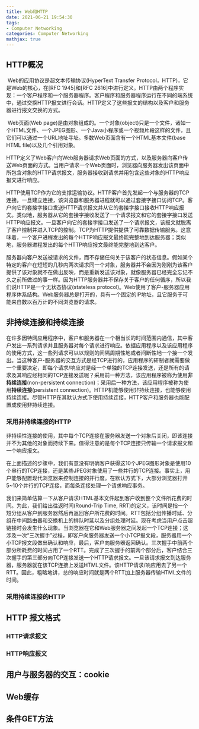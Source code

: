 ```yaml
---
title: Web和HTTP
date: 2021-06-21 19:54:30
tags:
- Computer Networking
categories: Computer Networking
mathjax: true
---
```


## HTTP概况

​		Web的应用协议是超文本传输协议(HyperText Transfer Protocol，HTTP)，它是Web的核心，在[RFC 1945]和[RFC 2616]中进行定义。HTTP由两个程序实现：一个客户程序和一个服务器程序。客户程序和服务器程序运行在不同的端系统中，通过交换HTTP报文进行会话。HTTP定义了这些报文的结构以及客户和服务器进行报文交换的方式。

 <!-- more --> 

​		Web页面(Web page)是由对象组成的。一个对象(object)只是一个文件，诸如一个HTML文件、一个JPEG图形、一个Java小程序或一个视频片段这样的文件，且它们可以通过一个URL地址寻址。多数Web页面含有一个HTML基本文件(base HTML file)以及几个引用对象。

​		HTTP定义了Web客户向Web服务器请求Web页面的方式，以及服务器向客户传送Web页面的方式。当用户请求一个Web页面时，浏览器向服务器发出该页面中所包含对象的HTTP请求报文，服务器接收到请求并用包含这些对象的HTTP响应报文进行响应。

​		HTTP使用TCP作为它的支撑运输协议。HTTP客户首先发起一个与服务器的TCP连接。一旦建立连接，该浏览器和服务器进程就可以通过套接字接口访问TCP。客户向它的套接字接口发送HTTP请求报文并从它的套接字接口接收HTTP响应报文。类似地，服务器从它的套接字接收发送了一个请求报文和它的套接字接口发送HTTP响应报文。一旦客户向它的套接字接口发送了一个请求报文，该报文就脱离了客户控制并进入TCP的控制。TCP为HTTP提供提供了可靠数据传输服务。这意味着，一个客户进程发出的每个HTTP响应报文最终能完整地到达服务器；类似地，服务器进程发出的每个HTTP响应报文最终能完整地到达客户。

​		服务器向客户发送被请求的文件，而不存储任何关于该客户的状态信息。假如某个特定的客户在短短的几秒内两次请求同一个对象，服务器并不会因为刚刚为该客户提供了该对象就不在做出反映，而是重新发送该对象，就像服务器已经完全忘记不久之前所做过的事一样。因为HTTP服务器并不保存关于客户的任何循序，所以我们说HTTP是一个无状态协议(stateless protocol)。Web使用了客户-服务器应用程序体系结构。Web服务器总是打开的，具有一个固定的IP地址，且它服务于可能来自数以百万计的不同浏览器的请求。

## 非持续连接和持续连接

​		在许多因特网应用程序中，客户和服务器在一个相当长的时间范围内通信，其中客户发出一系列请求并且服务器对每个请求进行响应。依据应用程序以及该应用程序的使用方式，这一些列请求可以以规则的间隔周期性地或者间断性地一个接一个发出。当这种客户-服务器的交互方式是经TCP进行的，应用程序的研制者就需要做一个重要决定，即每个请求/响应对是经一个单独的TCP连接发送，还是所有的请求及其响应经相同的TCP连接发送呢？采用前一种方法，该应用程序被称为使用**非持续连接**(non-persistent connection)；采用后一种方法，该应用程序被称为使用**持续连接**(persistent connection)。HTTP机能够使用非持续连接，也能够使用持续连接。尽管HTTP在其默认方式下使用持续连接，HTTP客户和服务器也能配置成使用非持续连接。

###  采用非持续连接的HTTP

​		非持续性连接的使用，其中每个TCP连接在服务器发送一个对象后关闭，即该连接并不为其他的对象而持续下来。值得注意的是每个TCP连接只传输一个请求报文和一个响应报文。

​		在上面描述的步骤中，我们有意没有明确客户获得这10个JPEG图形对象是使用10个串行的TCP连接，还是某些JPEG对象使用了一些并行的TCP连接。事实上，用户能够配置现代浏览器来控制连接的并行度。在默认方式下，大部分浏览器打开5~10个并行的TCP连接，而每条连接处理一个请求响应事务。

​		我们来简单估算一下从客户请求HTML基本文件起到客户收到整个文件所花费的时间。为此，我们给出往返时间(Round-Trip Time, RRT)的定义，该时间是指一个短分组从客户到服务器然后再返回客户所花费的时间。RTT包括分组传播时延、分组在中间路由器和交换机上的排队时延以及分组处理时延。现在考虑当用户点击超链接时会发生什么现象。当浏览器在它和Web服务器之间发起一个TCP连接；这涉及一次“三次握手”过程，即客户向服务器发送一个小TCP报文段，服务器用一个小TCP报文段做出确认和响应，最后，客户向服务器返回确认。三次握手中前两个部分所耗费的时间占用了一个RTT。完成了三次握手的前两个部分后，客户结合三次握手的第三部分向TCP连接发送一个HTTP请求报文。一旦该请求报文到达服务器，服务器就在该TCP连接上发送HTML文件。该HTTP请求/响应用去了另一个RTT。因此，粗略地讲，总的响应时间就是两个RTT加上服务器传输HTML文件的时间。

### 采用持续连接的HTTP

## HTTP 报文格式

### HTTP请求报文

### HTTP响应报文

## 用户与服务器的交互：cookie

## Web缓存

## 条件GET方法



